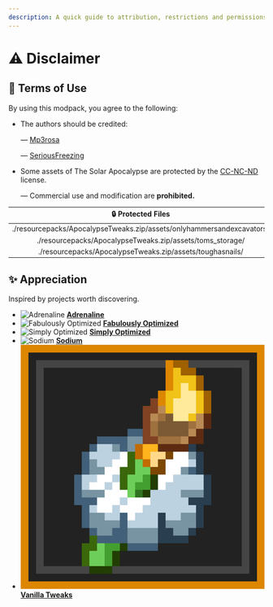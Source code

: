 ```yaml
---
description: A quick guide to attribution, restrictions and permissions.
---
```


# ⚠️ Disclaimer

## 📝 Terms of Use

By using this modpack, you agree to the following:

*   The authors should be credited:

    — [Mp3rosa](https://www.instagram.com/_mp3rosa_)

    — [SeriousFreezing](https://modrinth.com/user/SeriousFreezing)
*   Some assets of The Solar Apocalypse are protected by the [CC-NC-ND](https://www.tldrlegal.com/license/creative-commons-attribution-noncommercial-noderivs-cc-nc-nd) license.

    — Commercial use and modification are **prohibited.**

<table><thead><tr><th width="600" align="center" valign="middle">🔒 Protected Files</th></tr></thead><tbody><tr><td align="center" valign="middle">./resourcepacks/ApocalypseTweaks.zip/assets/onlyhammersandexcavators/</td></tr><tr><td align="center" valign="middle">./resourcepacks/ApocalypseTweaks.zip/assets/toms_storage/</td></tr><tr><td align="center" valign="middle">./resourcepacks/ApocalypseTweaks.zip/assets/toughasnails/</td></tr></tbody></table>

## ✨ Appreciation

Inspired by projects worth discovering.

* <img src="https://cdn.modrinth.com/data/BYN9yKrV/61168475f1a9ef2823aa0d248533ba42134ca62e_96.webp" alt="Adrenaline" data-size="line"> [**Adrenaline**](https://modrinth.com/modpack/adrenaline)
* <img src="https://cdn.modrinth.com/data/1KVo5zza/9f1ded4949c2a9db5ca382d3bcc912c7245486b4_96.webp" alt="Fabulously Optimized" data-size="line"> [**Fabulously Optimized**](https://modrinth.com/modpack/fabulously-optimized)
* <img src="https://cdn.modrinth.com/data/BYfVnHa7/845e93223da7e8d1ed1a33364b5bdb4c316ac518.png" alt="Simply Optimized" data-size="line"> [**Simply Optimized**](https://modrinth.com/modpack/sop)
* <img src="https://cdn.modrinth.com/data/AANobbMI/295862f4724dc3f78df3447ad6072b2dcd3ef0c9_96.webp" alt="Sodium" data-size="line"> [**Sodium**](https://modrinth.com/mod/sodium)
* <img src=".gitbook/assets/vanillatweaks_twitter.png" alt="Vanilla Tweaks" data-size="line"> [**Vanilla Tweaks**](https://vanillatweaks.net/about/)
